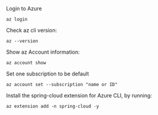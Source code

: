 Login to Azure

```
az login
```

Check az cli version:

```
az --version
```

Show az Account information:

```
az account show
```

Set one subscription to be default

```
az account set --subscription "name or ID"
```

Install the spring-cloud extension for Azure CLI, by running:

```
az extension add -n spring-cloud -y
```

